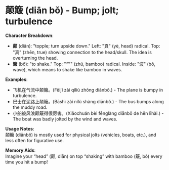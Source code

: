 # **颠簸 (diān bǒ) - Bump; jolt; turbulence**

**Character Breakdown**:  
- **颠** (diān): "topple; turn upside down." Left: "頁" (yè, head) radical. Top: "真" (zhēn, true) showing connection to the head/skull. The idea is overturning the head.  
- **簸** (bǒ): "to shake." Top: "⺮" (zhú, bamboo) radical. Inside: "波" (bō, wave), which means to shake like bamboo in waves.

**Examples**:  
- 飞机在气流中颠簸。(Fēijī zài qìliú zhōng diānbǒ.) - The plane is bumpy in turbulence.  
- 巴士在泥路上颠簸。(Bāshì zài nílù shàng diānbǒ.) - The bus bumps along the muddy road.  
- 小船被风浪颠簸得很厉害。(Xiǎochuán bèi fēnglàng diānbǒ de hěn lìhài.) - The boat was badly jolted by the wind and waves.

**Usage Notes**:  
颠簸 (diānbǒ) is mostly used for physical jolts (vehicles, boats, etc.), and less often for figurative use.

**Memory Aids**:  
Imagine your “head” (颠, diān) on top “shaking” with bamboo (簸, bǒ) every time you hit a bump!